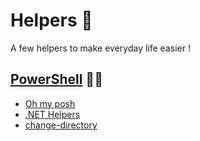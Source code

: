 # Helpers 🔧
A few helpers to make everyday life easier !

## [PowerShell](./powershell) 🧙‍♂️
- [Oh my posh](./powershell/oh-my-posh)
- [.NET Helpers](./powershell/dotnet)
- [change-directory](./powershell/change-directory.ps1)
